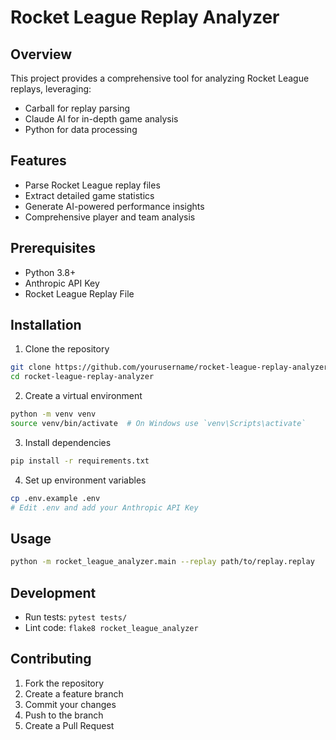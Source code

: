 # Rocket League Replay Analyzer

## Overview
This project provides a comprehensive tool for analyzing Rocket League replays, leveraging:
- Carball for replay parsing
- Claude AI for in-depth game analysis
- Python for data processing

## Features
- Parse Rocket League replay files
- Extract detailed game statistics
- Generate AI-powered performance insights
- Comprehensive player and team analysis

## Prerequisites
- Python 3.8+
- Anthropic API Key
- Rocket League Replay File

## Installation
1. Clone the repository
```bash
git clone https://github.com/yourusername/rocket-league-replay-analyzer.git
cd rocket-league-replay-analyzer
```

2. Create a virtual environment
```bash
python -m venv venv
source venv/bin/activate  # On Windows use `venv\Scripts\activate`
```

3. Install dependencies
```bash
pip install -r requirements.txt
```

4. Set up environment variables
```bash
cp .env.example .env
# Edit .env and add your Anthropic API Key
```

## Usage
```bash
python -m rocket_league_analyzer.main --replay path/to/replay.replay
```

## Development
- Run tests: `pytest tests/`
- Lint code: `flake8 rocket_league_analyzer`

## Contributing
1. Fork the repository
2. Create a feature branch
3. Commit your changes
4. Push to the branch
5. Create a Pull Request

